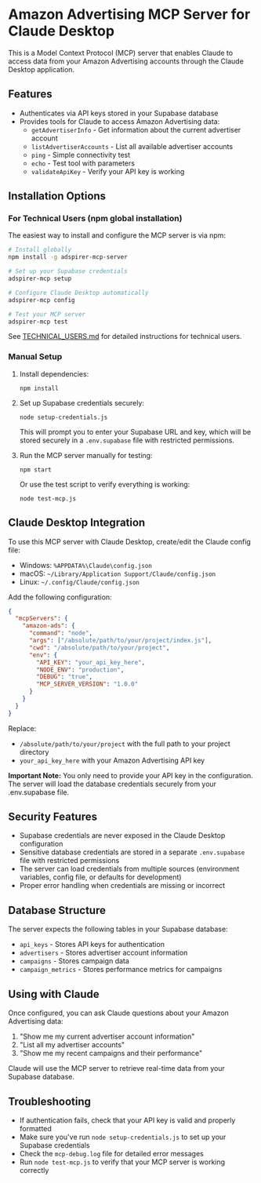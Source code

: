 # Amazon Advertising MCP Server for Claude Desktop

This is a Model Context Protocol (MCP) server that enables Claude to access data from your Amazon Advertising accounts through the Claude Desktop application.

## Features

- Authenticates via API keys stored in your Supabase database
- Provides tools for Claude to access Amazon Advertising data:
  - `getAdvertiserInfo` - Get information about the current advertiser account
  - `listAdvertiserAccounts` - List all available advertiser accounts
  - `ping` - Simple connectivity test
  - `echo` - Test tool with parameters
  - `validateApiKey` - Verify your API key is working

## Installation Options

### For Technical Users (npm global installation)

The easiest way to install and configure the MCP server is via npm:

```bash
# Install globally
npm install -g adspirer-mcp-server

# Set up your Supabase credentials
adspirer-mcp setup

# Configure Claude Desktop automatically
adspirer-mcp config

# Test your MCP server
adspirer-mcp test
```

See [TECHNICAL_USERS.md](TECHNICAL_USERS.md) for detailed instructions for technical users.

### Manual Setup

1. Install dependencies:
   ```
   npm install
   ```

2. Set up Supabase credentials securely:
   ```
   node setup-credentials.js
   ```
   This will prompt you to enter your Supabase URL and key, which will be stored securely in a `.env.supabase` file with restricted permissions.

3. Run the MCP server manually for testing:
   ```
   npm start
   ```
   Or use the test script to verify everything is working:
   ```
   node test-mcp.js
   ```

## Claude Desktop Integration

To use this MCP server with Claude Desktop, create/edit the Claude config file:

- Windows: `%APPDATA%\Claude\config.json`
- macOS: `~/Library/Application Support/Claude/config.json`
- Linux: `~/.config/Claude/config.json`

Add the following configuration:

```json
{
  "mcpServers": {
    "amazon-ads": {
      "command": "node",
      "args": ["/absolute/path/to/your/project/index.js"],
      "cwd": "/absolute/path/to/your/project",
      "env": {
        "API_KEY": "your_api_key_here",
        "NODE_ENV": "production",
        "DEBUG": "true",
        "MCP_SERVER_VERSION": "1.0.0"
      }
    }
  }
}
```

Replace:
- `/absolute/path/to/your/project` with the full path to your project directory
- `your_api_key_here` with your Amazon Advertising API key

**Important Note:** You only need to provide your API key in the configuration. The server will load the database credentials securely from your .env.supabase file.

## Security Features

- Supabase credentials are never exposed in the Claude Desktop configuration
- Sensitive database credentials are stored in a separate `.env.supabase` file with restricted permissions
- The server can load credentials from multiple sources (environment variables, config file, or defaults for development)
- Proper error handling when credentials are missing or incorrect

## Database Structure

The server expects the following tables in your Supabase database:

- `api_keys` - Stores API keys for authentication
- `advertisers` - Stores advertiser account information
- `campaigns` - Stores campaign data
- `campaign_metrics` - Stores performance metrics for campaigns

## Using with Claude

Once configured, you can ask Claude questions about your Amazon Advertising data:

1. "Show me my current advertiser account information"
2. "List all my advertiser accounts"
3. "Show me my recent campaigns and their performance"

Claude will use the MCP server to retrieve real-time data from your Supabase database.

## Troubleshooting

- If authentication fails, check that your API key is valid and properly formatted
- Make sure you've run `node setup-credentials.js` to set up your Supabase credentials
- Check the `mcp-debug.log` file for detailed error messages
- Run `node test-mcp.js` to verify that your MCP server is working correctly 